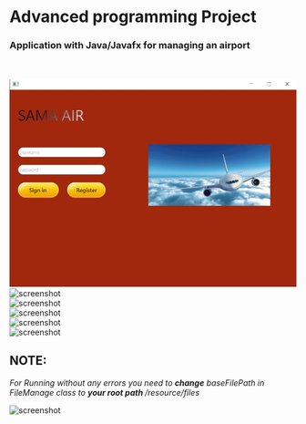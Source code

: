 <h1>Advanced programming Project</h1>

<h3>Application with Java/Javafx  for managing an airport</h3>
<br>


<br>
<img src="https://github.com/MohammadMahdiOmid/AirportManagement/blob/master/src/application/resource/screenshots/1.JPG" alt="screenshot" >
<br>
<img src="https://github.com/MohammadMahdiOmid/blob/master/AirportManagement/src/application/resource/screenshots/2.JPG" alt="screenshot" >
<br>
<img src="https://github.com/MohammadMahdiOmid/UniversityCodes/blob/master/AirportManagement/src/application/resource/screenshots/3.JPG" alt="screenshot" >
<br>
<img src="https://github.com/MohammadMahdiOmid/UniversityCodes/blob/master/AirportManagement/src/application/resource/screenshots/4.JPG" alt="screenshot" >
<br>
<img src="https://github.com/MohammadMahdiOmid/UniversityCodes/blob/master/AirportManagement/src/application/resource/screenshots/5.JPG" alt="screenshot" >
<br>
<img src="https://github.com/MohammadMahdiOmid/UniversityCodes/blob/master/AirportManagement/src/application/resource/screenshots/6.JPG" alt="screenshot" >
<br>
<h2>NOTE: </h2>
<p><em>For Running without any errors you need to <b>change</b> baseFilePath in FileManage class to  <b> your root path </b>/resource/files </em></p>
<img src="https://github.com/MohammadMahdiOmid/UniversityCodes/blob/master/AirportManagement/src/application/resource/screenshots/0.JPG" alt="screenshot" >
<br>
